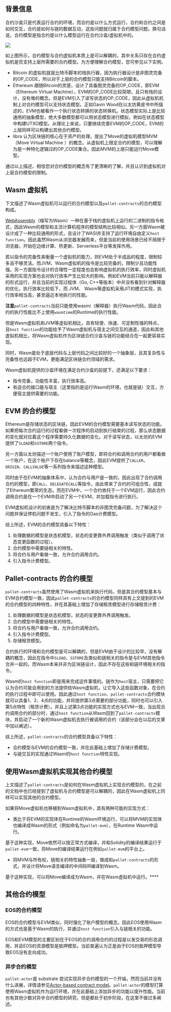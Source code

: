 ## 背景信息

合约沙盒只是代表运行合约的环境，而合约是以什么方式运行，合约和合约之间是如何交互，合约是如何与链的数据互动，这些问题就归属于合约模型问题。换句话说，合约模型是指合约是以什么模型运行在合约沙盒/虚拟机中的。

![](C:\Users\lizhaoyang\workspace\substrate-contracts-book\src\contracts\imgs\model.jpg)

如上图所示，合约模型与合约虚拟机本质上是可以解耦的，其中关系只存在合约虚拟机是否支持上层所需要的合约模型。为方便理解合约模型，您可参见以下实例。

* Bitcoin 的虚拟机就是比特币脚本的栈执行器，因为执行器设计是非图灵完备的OP_CODE，所以对于上层的合约模型只能支持Bitcoin的脚本。
* Ethereum 跟随Bitcoin的灵感，设计了具备图灵完备的OP_CODE，即EVM（Ethereum Virtual Machine），EVM的OP_CODE比较简陋，且只有栈的设计，没有堆的概念。但是EVM引入了读写状态的OP_CODE，因此从虚拟机机制上对合约模型可以支持状态模型。正如Gavin Wood在以太坊黄皮书中所描述的，EVM也被看作一个执行状态转换的状态转换机。状态模型实际上是比较通用的抽象模型，绝大多数模型都可以用状态模型进行模拟，例如在状态模型中构建UTXO模型。从理论上来说，只要继续完善EVM的OP_CODE，EVM的上层同样可以构建出其他合约模型。
* libra 认为区块链的核心在于资产的处理，提出了Move的虚拟机模型MVM（Move Virtual Machine ）的概念。从虚拟机上限定合约的模型，可以理解为是一种特化逻辑过的OP_CODE集合。因此MVM的上层只能运行Move模型。

通过以上描述，相信您对合约模型的概念有了更清晰的了解，并且认识到虚拟机对上层合约模型的限制。

## **Wasm 虚拟机**

下文描述了Wasm虚拟机可以运行的合约模型以及`pallet-contracts`的合约模型构成。

[WebAssembly](https://webassembly.org/)（缩写为Wasm）一种在基于栈的虚拟机上运行的二进制的指令格式，因此Wasm的模型和主流计算机程序的模型结构比较相似。另一方面Wasm被设计成了一种比较通用的形式，且设计了WASI并支持了运行环境自由定义`host function`。因此虽然Wasm从浏览器发展而来，但是当前的使用场景已经不局限于浏览器，开始在边缘计算、热更新、Serverless平台等发挥作用。

若以指令的完备性来衡量一个虚拟机的能力，则EVM处于半成品的程度，限制较多且不够灵活。而JVM、Wasm虚拟机的指令是比较完备的，限制少且功能性强。另一方面指令设计的合理性一定程度也会影响虚拟机的执行效率，同时虚拟机采用的实现方案也会对执行效率产生比较大的影响。例如EVM当前只能以解释器的形式运行，并且当前的实现过程体（Go, C++等版本）中并没有看到针对解释器的优化，执行效率比较低下，而 JVM、 Wasm等虚拟机采用JIT的模式实现，执行效率相当高，甚至逼近本地执行的性能。

**注意**`pallet-contracts`当前只能使用wasmi（解释器）执行Wasm代码，因此合约的执行性能比不上使用`wasmtime`的Runtime的执行性能。

但是Wasm虚拟机和JVM等虚拟机相比，具有轻便、快速、可定制性强的特点，且`host function`的功能给予了Wasm虚拟机与宿主之间交互的通道，因此和其他虚拟机相比，将Wasm虚拟机作为区块链合约沙盒与链的功能结合在一起更容易实现。

同时，Wasm是处于底层代码与上层代码之间比较好的一个抽象层，且其复杂性与完备性也远超于EVM，更能满足区块链合约领域的需求。

Wasm虚拟机提供的沙盒环境在满足合约沙盒的前提下，还满足以下要求：

* 指令完备，功能性丰富，执行效率高。
* 有适合的接口能与宿主（这里指的是运行Wasm的环境，也就是链）交互，方便宿主提供需要的功能。

## EVM 的合约模型

Ethereum是存储状态的区块链，因此EVM的合约模型需要基本读写状态的功能。如果把每次合约运行的过程看做一次程序的启动到执行结束的过程，那么状态数据的变化就对应着这个程序需要持久化数据的变化。对于读写状态，以太坊的EVM提供了`SLOAD`和`SSTORE`两个指令。

另一方面以太坊描述一个账户使用了账户模型，即将合约和调用合约的用户都看做一个账户，在这个账户下存在balance等概念，因此EVM提供了`CALLER`、`ORIGIN`、`CALLVALUE`等一系列指令来描述这种模型。

同时由于在EVM的抽象体系中，认为合约与用户是一致的，因此出现了合约调用合约的模型，即`CALL`、`DELEGATECALL`等指令，由此带来了合约的可组合性，成就了Ethereum繁荣的生态。而在EVM中，一个合约依托于一个EVM运行，因此合约调用合约是在一个EVM中启动了另一个EVM，并加载指令进行执行。

EVM虚拟机设计的初衷是为了解决比特币脚本的非图灵完备问题，为了解决这个问题并保证停机问题不发生，引入了指令的Gas计费模型。

综上所述，EVM的合约模型具备以下特性：

1. 处理数据的模型是状态机模型，状态的变更靠外界调用触发（类似于调用了状态变更函数的过程）。
2. 合约模型中需要链相关的特性。
3. 将合约与用户看做一致，允许合约调用合约。
4. 引入指令计费模型。
## **Pallet-contracts 的合约模型**

`pallet-contracts`虽然使用了Wasm虚拟机来执行代码，但是其合约模型基本与EVM合约模型一致，因此`pallet-contracts`的合约模型同样具有上文提到的EVM的合约模型的四种特性，并在其基础上增加了存储租赁模型进行存储租赁计费：

1. 处理数据的模型是状态机模型，状态的变更靠外界调用触发。
2. 合约模型中需要链相关的特性。
3. 将合约与用户看做一致，允许合约调用合约。
4. 引入指令计费模型。
5. 存储租赁模型。

合约执行的环境和合约模型是可以解耦的，但是EVM由于设计的比较早，没有解耦的概念，因此在指令中`SLOAD`、`SSTORE`及类似和链相关的指令是与EVM其他指令合并一起的。而Wasm本来并非为区块链设计，因此不存在这些和链环境相关的指令。

Wasm的`host function`即是用来完成这件事情的。链作为`host`宿主，只需要把它认为合约可能会用到的方法提供给Wasm虚拟机，让它导入这些函数对象，在合约的执行过程中即可以使用。因此通过`host function`、`pallet-contracts`合约模块就可以具备1、2、4点的功能，并将提供第3点需要的部分功能，同时也可以引入第5点特性（租赁计费）。并且上述第3点功能的实现方式也与EVM一致，当出现合约调用合约的部分时，通过`host function`从Wasm回到了`pallet-contracts`模块，并启动了一个新的Wasm虚拟机去执行被调用的合约（该部分会在以后的文章中加以阐述）。

综上所述，`pallet-contracts`的合约模型具备以下特性：

* 合约模型与EVM的合约模型一致，并在此基础上增加了存储计费模型。
* 与链交互的实现通过Wasm的`host function`特性实现。
## **使用Wasm虚拟机实现其他合约模型**

上文描述了`pallet-contracts`是如何在Wasm虚拟机上实现合约模型的，在之前的文档中也已经提到了虚拟机与合约模型是可以解耦的，因此在Wasm虚拟机上同样可以实现其他的合约模型。

如果将Move虚拟机也移植到Wasm虚拟机中，其有两种可能的实现方式：

* 类比于将EVM的实现体在Runtime的Wasm环境运行，可以将MVM的实现体也编译成Wasm的形式（例如命名为`pallet-mvm`），在Runtime Wasm中运行。

基于这种实现，Move依然可以按正常方式编译，并和Solidity的编译结果运行于`pallet-evm`一致，将Move的编译结果运行在例如`pallet-mvm`的平台上。

* 将MVM与所有权，链相关的特性抽象一层，做成和`pallet-contracts`的形式，并设计将Move语言编译的中间码IR编译到Wasm。

基于这种实现，可以将Move编译成为Wasm，并在Wasm虚拟机中运行。****

## 其他合约模型

### **EOS的合约模型**

EOS的合约模型与EVM类似，同时强化了账户模型的概念。因此EOS使用Wasm的方式也是基于Wasm的执行，并通过`host function`引入与链相关的功能。

EOS和EVM模型的主要区别在于EOS的合约调用合约的过程是以发交易的形态调用，并且EOS的资源模型是抵押模型。当前普遍认为正是由于EOS的抵押模型导致EOS没有走向成功。

### **异步合约模型**

`pallet-actor`是 substrate 尝试实现异步合约模型的一个开端，然而当前并没有什么进展，详情请参见[Actor-based contract model](https://corepaper.org/contract/actor/)。`pallet-actor`的模型打算使用Wasm虚拟机作为运行环境，并在此基础上添加异步的功能以提升性能。当前也有其他少数对异步合约模型的研究，但是都处于初步阶段，在这里不做过多阐述。



